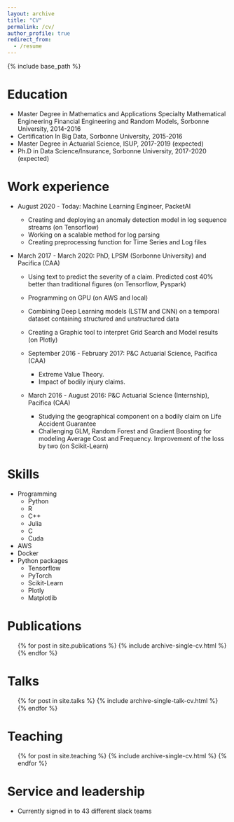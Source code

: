 ```yaml
---
layout: archive
title: "CV"
permalink: /cv/
author_profile: true
redirect_from:
  - /resume
---
```


{% include base_path %}

Education
======
* Master Degree in Mathematics and Applications Specialty Mathematical Engineering Financial Engineering and Random Models, Sorbonne University, 2014-2016
* Certification In Big Data, Sorbonne University, 2015-2016
* Master Degree in Actuarial Science, ISUP, 2017-2019 (expected)
* Ph.D in Data Science/Insurance, Sorbonne University, 2017-2020 (expected)

Work experience
======
* August 2020 - Today: Machine Learning Engineer, PacketAI
  * Creating and deploying an anomaly detection model in log sequence streams (on Tensorflow)
  * Working on a scalable method for log parsing
  * Creating preprocessing function for Time Series and Log files

* March 2017 - March 2020: PhD, LPSM (Sorbonne University) and Pacifica (CAA)
  * Using text to predict the severity of a claim. Predicted cost 40% better than traditional figures (on Tensorflow, Pyspark)
  * Programming on GPU (on AWS and local)
  * Combining Deep Learning models (LSTM and CNN) on a temporal
dataset containing structured and unstructured data
  * Creating a Graphic tool to interpret Grid Search and Model results (on Plotly)

  * September 2016 - February 2017: P&C Actuarial Science, Pacifica (CAA)
    * Extreme Value Theory.
    * Impact of bodily injury claims.

  * March 2016 - August 2016: P&C Actuarial Science (Internship), Pacifica (CAA)
    * Studying the geographical component on a bodily claim on Life Accident Guarantee
    * Challenging GLM, Random Forest and Gradient Boosting for modeling Average Cost and Frequency. Improvement of the loss by two (on Scikit-Learn)
  
Skills
======
* Programming
  * Python
  * R
  * C++
  * Julia
  * C
  * Cuda
* AWS
* Docker
* Python packages
  * Tensorflow
  * PyTorch
  * Scikit-Learn
  * Plotly
  * Matplotlib

Publications
======
  <ul>{% for post in site.publications %}
    {% include archive-single-cv.html %}
  {% endfor %}</ul>
  
Talks
======
  <ul>{% for post in site.talks %}
    {% include archive-single-talk-cv.html %}
  {% endfor %}</ul>
  
Teaching
======
  <ul>{% for post in site.teaching %}
    {% include archive-single-cv.html %}
  {% endfor %}</ul>
  
Service and leadership
======
* Currently signed in to 43 different slack teams
